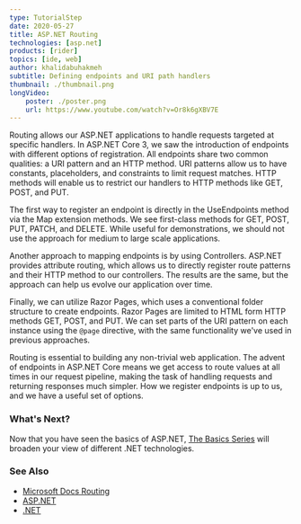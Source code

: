 ```yaml
---
type: TutorialStep
date: 2020-05-27
title: ASP.NET Routing
technologies: [asp.net]
products: [rider]
topics: [ide, web]
author: khalidabuhakmeh
subtitle: Defining endpoints and URI path handlers
thumbnail: ./thumbnail.png
longVideo: 
    poster: ./poster.png
    url: https://www.youtube.com/watch?v=Or8k6gXBV7E
---
```


Routing allows our ASP.NET applications to handle requests targeted at specific handlers. In ASP.NET Core 3, we saw the introduction of endpoints with different options of registration. All endpoints share two common qualities: a URI pattern and an HTTP method. URI patterns allow us to have constants, placeholders, and constraints to limit request matches. HTTP methods will enable us to restrict our handlers to HTTP methods like GET, POST, and PUT.

The first way to register an endpoint is directly in the UseEndpoints method via the Map extension methods. We see first-class methods for GET, POST, PUT, PATCH, and DELETE. While useful for demonstrations, we should not use the approach for medium to large scale applications.

Another approach to mapping endpoints is by using Controllers. ASP.NET provides attribute routing, which allows us to directly register route patterns and their HTTP method to our controllers. The results are the same, but the approach can help us evolve our application over time.

Finally, we can utilize Razor Pages, which uses a conventional folder structure to create endpoints. Razor Pages are limited to HTML form HTTP methods GET, POST, and PUT. We can set parts of the URI pattern on each instance using the `@page` directive, with the same functionality we've used in previous approaches.

Routing is essential to building any non-trivial web application. The advent of endpoints in ASP.NET Core means we get access to route values at all times in our request pipeline, making the task of handling requests and returning responses much simpler. How we register endpoints is up to us, and we have a useful set of options.

### What's Next?

Now that you have seen the basics of ASP.NET, [The Basics Series](../../basics/) will broaden your view of different .NET technologies.

### See Also

- [Microsoft Docs Routing](https://docs.microsoft.com/en-us/aspnet/core/fundamentals/routing)
- [ASP.NET](https://dotnet.microsoft.com/apps/aspnet)
- [.NET](https://dot.net/)